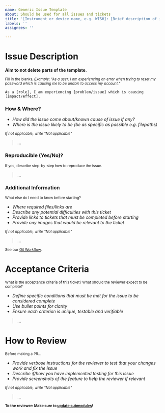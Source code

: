 ```yaml
---
name: Generic Issue Template
about: Should be used for all issues and tickets
title: '[Instrument or device name, e.g. WISH]: [Brief description of issue]'
labels: ''
assignees: ''

---
```


# Issue Description

**Aim to not delete parts of the template.**

<sub>Fill in the blanks. _Example: "As a user, I am experiencing an error when trying to reset my password which is causing me to be unable to access my account."_</sub>

[comment]: <> (FILL IN BELOW)
~~~
As a [role], I am experiencing [problem/issue] which is causing [impact/effect].
~~~

### How & Where?
- _How did the issue come about/known cause of issue if any?_
- _Where is the issue likely to be (be as specific as possible e.g. filepaths)_

<sub>_If not applicable, write "Not applicable"_</sub>

[comment]: <> (FILL IN BELOW)
> ...

### Reproducible (Yes/No)?

<sub>If yes, describe step-by-step how to reproduce the issue.</sub>

[comment]: <> (FILL IN BELOW)
> ...

### Additional Information

<sub>What else do I need to know before starting?</sub>

- _Where required files/links are_
- _Describe any potential difficulties with this ticket_
- _Provide links to tickets that must be completed before starting_
- _Provide any images that would be relevant to the ticket_

<sub>_If not applicable, write "Not applicable"_</sub>

[comment]: <> (FILL IN BELOW)
> ...

<sub>See our [Git Workflow](https://isiscomputinggroup.github.io/ibex_developers_manual/processes/git_and_github/Git-workflow.html).</sub>

# Acceptance Criteria
<sub>What is the acceptance criteria of this ticket? What should the reviewer expect to be complete?</sub>
- _Define specific conditions that must be met for the issue to be considered complete_
- _Use bullet points for clarity_
- _Ensure each criterion is unique, testable and verifiable_

[comment]: <> (FILL IN BELOW)
> ...

# How to Review
<sub>Before making a PR... </sub>
- _Provide verbose instructions for the reviewer to test that your changes work and fix the issue_
- _Describe if/how you have implemented testing for this issue_
- _Provide screenshots of the feature to help the reviewer if relevant_

<sub>_If not applicable, write "Not applicable"_</sub>

[comment]: <> (FILL IN BELOW)
> ...

<sub>**To the reviewer: Make sure to [update submodules](https://isiscomputinggroup.github.io/ibex_developers_manual/processes/git_and_github/Git-workflow.html)!** </sub>
